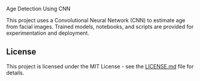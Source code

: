 Age Detection Using CNN

This project uses a Convolutional Neural Network (CNN) to estimate age from facial images. Trained models, notebooks, and scripts are provided for experimentation and deployment.

## License

This project is licensed under the MIT License - see the [LICENSE.md](LICENSE.md) file for details.